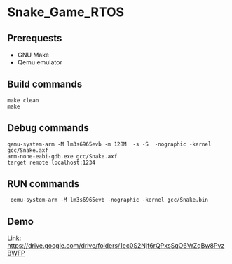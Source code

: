 # Snake_Game_RTOS
## Prerequests
- GNU Make
- Qemu emulator
  
## Build commands
```
make clean
make 
```

## Debug commands
```
qemu-system-arm -M lm3s6965evb -m 128M  -s -S  -nographic -kernel gcc/Snake.axf
arm-none-eabi-gdb.exe gcc/Snake.axf
target remote localhost:1234
```
## RUN commands #########
```
 qemu-system-arm -M lm3s6965evb -nographic -kernel gcc/Snake.bin
```
## Demo

Link: https://drive.google.com/drive/folders/1ec0S2Njf6rQPxsSqO6VrZqBw8PvzBWFP

